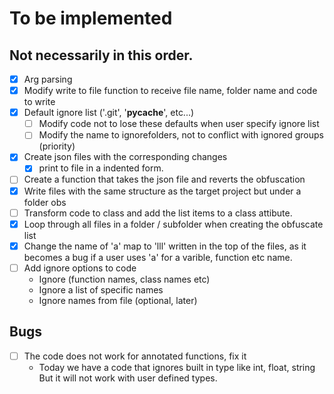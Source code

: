 # To be implemented

## Not necessarily in this order.

- [x] Arg parsing
- [x] Modify write to file function to receive file name, folder name and code to write
- [x] Default ignore list ('.git', '__pycache__', etc...)
    - [ ] Modify code not to lose these defaults when user specify ignore list
    - [ ] Modify the name to ignorefolders, not to conflict with ignored groups (priority)
- [x] Create json files with the corresponding changes
    - [x] print to file in a indented form.
- [ ] Create a function that takes the json file and reverts the obfuscation
- [x] Write files with the same structure as the target project but under a folder obs
- [ ] Transform code to class and add the list items to a class attibute.
- [x] Loop through all files in a folder / subfolder when creating the obfuscate list
- [x] Change the name of 'a' map to 'lll' written in the top of the files, as it becomes a bug
    if a user uses 'a' for a varible, function etc name.
- [ ] Add ignore options to code
    - Ignore (function names, class names etc)
    - Ignore a list of specific names
    - Ignore names from file (optional, later)

## Bugs

- [ ] The code does not work for annotated functions, fix it
    - Today we have a code that ignores built in type like int, float, string
      But it will not work with user defined types.
